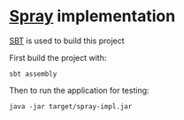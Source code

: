 [Spray](http://spray.io/) implementation
========================================

[SBT](http://www.scala-sbt.org/) is used to build this project

First build the project with:

`sbt assembly`

Then to run the application for testing:

`java -jar target/spray-impl.jar`